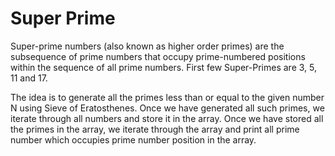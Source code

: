 # Super Prime
Super-prime numbers (also known as higher order primes) are the subsequence of prime numbers that occupy prime-numbered positions within the sequence of all prime numbers. First few Super-Primes are 3, 5, 11 and 17. 

The idea is to generate all the primes less than or equal to the given number N using Sieve of Eratosthenes. Once we have generated all such primes, we iterate through all numbers and store it in the array. Once we have stored all the primes in the array, we iterate through the array and print all prime number which occupies prime number position in the array. 




